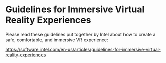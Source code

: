 # Guidelines for Immersive Virtual Reality Experiences

Please read these guidelines put together by Intel about how to create a safe, comfortable, and immersive VR experience:

https://software.intel.com/en-us/articles/guidelines-for-immersive-virtual-reality-experiences
